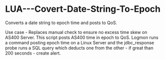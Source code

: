 # LUA---Covert-Date-String-To-Epoch

Converts a date string to epoch time and posts to QoS.

Use case - Replaces manual check to ensure no excess time skew on AS400 Server.  This script posts AS400 time in epoch to QoS.  Logmon runs a command posting epoch time on a Linux Server and the jdbc_response probe runs a SQL query which deducts one from the other - if great than 200 seconds - create alert.
